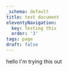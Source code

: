 ```yaml
---
_schema: default
title: test document
eleventyNavigation:
  key: Testing this
  order: '3'
tags: page
draft: false
---
```

hello I'm trying this out